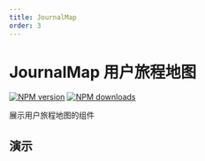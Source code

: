 ```yaml
---
title: JournalMap
order: 3
---
```


# JournalMap 用户旅程地图

[![NPM version][version-image]][version-url] [![NPM downloads][download-image]][download-url]

[version-image]: http://img.shields.io/npm/v/@arvinxu/journal-map.svg?color=deepgreen&label=latest
[version-url]: http://npmjs.org/package/@arvinxu/journal-map
[download-image]: https://img.shields.io/npm/dm/@arvinxu/journal-map.svg
[download-url]: https://github.com/arvinxx/components/tree/master/packages/journal-map

展示用户旅程地图的组件

## 演示

<code src='./examples/JournalMap/Demo.tsx' />

<API src='../../../packages/journal-map/src/index.tsx'></API>
